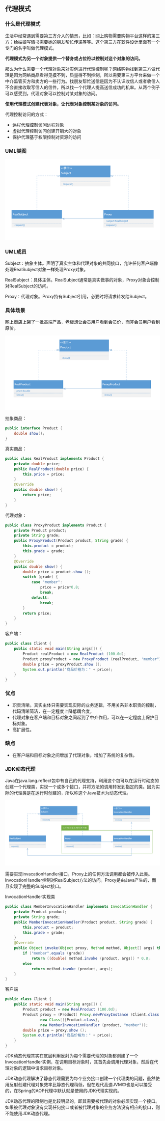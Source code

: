 ## 代理模式

### 什么是代理模式

生活中经常遇到需要第三方介入的情景，比如：网上购物需要购物平台这样的第三方；给姑娘写情书需要她的朋友帮忙传递等等。这个第三方在软件设计里面有一个专门的名字叫做代理模式。

**代理模式为另一个对象提供一个替身或占位符以控制对这个对象的访问。**

那么为什么需要一个代理对象来对实例进行代理控制呢？网络购物找到第三方做代理是因为网络商品看得见摸不到，质量得不到控制，所以需要第三方平台来做一个中介监管买方和卖方的一些行为。找朋友帮忙送信是因为不认识收信人或者收信人不会直接收取写信人的信件，所以找一个代理人提高送信成功的机率。从两个例子可以感受到，代理对象可以控制对某对象的访问。

**使用代理模式创建代表对象，让代表对象控制某对象的访问。**

代理控制访问的方式：

- 远程代理控制访问远程对象
- 虚拟代理控制访问创建开销大的对象
- 保护代理基于权限控制对资源的访问

### UML类图

![代理模式](../images/代理模式.jpg)

### UML成员

Subject：抽象主体。声明了真实主体和代理对象的共同接口，允许任何客户端像处理RealSubject对象一样处理Proxy对象。

RealSubject：具体主体。RealSubject通常是真实做事的对象，Proxy对象会控制对RealSubject的访问。

Proxy：代理对象。Proxy持有Subject引用，必要时将请求转发给Subject。

### 具体场景

网上商店上架了一批高端产品，老板想让会员用户看到会员价，而非会员用户看到原价。

![代理模式例子](../images/代理模式例子.jpg)

抽象商品：

```java
public interface Product {
    double show();
}
```

真实商品：

```java
public class RealProduct implements Product {
    private double price;
    public RealProduct(double price) {
        this.price = price;
    }
    @Override
    public double show() {
        return price;
    }
}
```

代理对象：

```java
public class ProxyProduct implements Product {
    private Product product;
    private String grade;
    public ProxyProduct(Product product, String grade) {
        this.product = product;
        this.grade = grade;
    }
    @Override
    public double show() {
        double price = product.show ();
        switch (grade) {
            case "member":
                price = price*0.8;
                break;
            default:
                break;
        }
        return price;
    }
}
```

客户端：

```java
public class Client {
    public static void main(String args[]) {
        Product realProduct = new RealProduct (100.0d);
        Product proxyProduct = new ProxyProduct (realProduct, "member");
        double price = proxyProduct.show ();
        System.out.println("商品价格为：" + price);
    }
}
```

### 优点

- 职责清晰。真实主体只需要实现实际的业务逻辑，不用关系非本职责的控制，代码清晰简洁，在一定程度上降低耦合度。
- 代理对象在客户端和目标对象之间起到了中介作用，可以在一定程度上保护目标对象。
- 高扩展性。

### 缺点

- 在客户端和目标对象之间增加了代理对象，增加了系统的复杂性。

### JDK动态代理

Java在java.lang.reflect包中有自己的代理支持，利用这个包可以在运行时动态的创建一个代理类，实现一个或多个接口，并将方法的调用转发到指定的类。因为实际的代理类是在运行时创建的，所以称这个Java技术为动态代理。

![JDK动态代理](../images/JDK动态代理.jpg)

需要实现InvacationHandler接口，Proxy上的任何方法调用都会被传入此类。InvocationHandler控制对RealSubject方法的访问。Proxy是由Java产生的，而且实现了完整的Subject接口。

InvocationHandler实现类

```java
public class MemberInvocationHandler implements InvocationHandler {
    private Product product;
    private String grade;
    public MemberInvocationHandler(Product product, String grade) {
        this.product = product;
        this.grade = grade;
    }
    @Override
    public Object invoke(Object proxy, Method method, Object[] args) throws Throwable {
        if ("member".equals (grade))
            return ((double) method.invoke (product, args)) * 0.8;
        else
            return method.invoke (product, args);
    }
}
```

客户端

```java
public class Client {
    public static void main(String args[]) {
        Product product = new RealProduct (100.0d);
        Product proxy = (Product) Proxy.newProxyInstance (Client.class.getClassLoader (),
                new Class[]{Product.class},
                new MemberInvocationHandler (product, "member"));
        double price = proxy.show ();
        System.out.println("商品价格为：" + price);
    }
}
```

JDK动态代理其实在底层利用反射为每个需要代理的对象都创建了一个InvocationHandler实例，在调用目标对象时，其首先会调用代理对象，然后在代理对象的逻辑中请求目标对象。

JDK动态代理解决了静态代理需要为每个业务接口创建一个代理类的问题，虽然使用反射创建代理对象效率比静态代理稍低，但在现代高速JVM中也是可以接受的，在Spring的AOP代理中默认就是使用的JDK代理实现的。

JDK动态代理的限制也是比较明显的，即其需要被代理的对象必须实现一个接口。如果被代理对象没有实现任何接口或者被代理对象的业务方法没有相应的接口，则不能使用JDK动态代理。